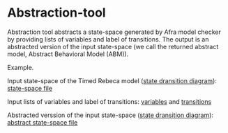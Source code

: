# Abstraction-tool

Abstraction tool abstracts a state-space generated by Afra model checker by providing lists of variables and label of transitions.
The output is an abstracted version of the input state-space (we call the returned abstract model, Abstract Behavioral Model (ABM)).

Example.

Input state-space of the Timed Rebeca model (<a href="https://github.com/fereidoun-moradi/Abstraction-tool/blob/main/RV-Example.jpg">state dransition diagram</a>): <a href="https://github.com/fereidoun-moradi/Abstraction-tool/blob/main/RV-Example.statespace">state-space file </a>

Input lists of variables and label of transitions:  <a href="https://github.com/fereidoun-moradi/Abstraction-tool/blob/main/inputVar.txt">variables</a> and <a href="https://github.com/fereidoun-moradi/Abstraction-tool/blob/main/inputQmsg.txt">transitions</a>

Abstracted verssion of the input state-space (<a href="https://github.com/fereidoun-moradi/Abstraction-tool/blob/main/miniModel.jpg">state dransition diagram</a>): <a href="https://github.com/fereidoun-moradi/Abstraction-tool/blob/main/miniModel.statespace">abstract state-space file </a>  


